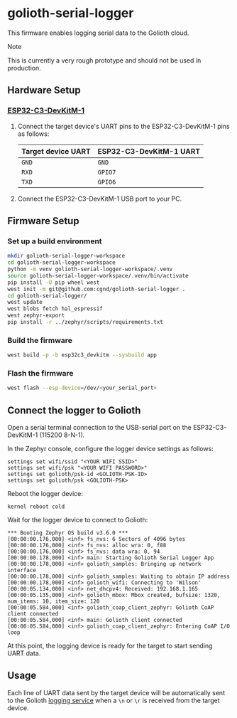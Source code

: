 # golioth-serial-logger

This firmware enables logging serial data to the Golioth cloud.

> [!NOTE]
> This is currently a very rough prototype and should not be used in production.

## Hardware Setup

### [ESP32-C3-DevKitM-1](https://docs.espressif.com/projects/esp-idf/en/stable/esp32c3/hw-reference/esp32c3/user-guide-devkitm-1.html)

1. Connect the target device's UART pins to the ESP32-C3-DevKitM-1 pins as follows:

   | Target device UART | ESP32-C3-DevKitM-1 UART |
   | ------------------ | ----------------------- |
   | `GND`              | `GND`                   |
   | `RXD`              | `GPIO7`                 |
   | `TXD`              | `GPIO6`                 |

2. Connect the ESP32-C3-DevKitM-1 USB port to your PC.

## Firmware Setup

### Set up a build environment

```sh
mkdir golioth-serial-logger-workspace
cd golioth-serial-logger-workspace
python -m venv golioth-serial-logger-workspace/.venv
source golioth-serial-logger-workspace/.venv/bin/activate
pip install -U pip wheel west
west init -m git@github.com:cgnd/golioth-serial-logger .
cd golioth-serial-logger/
west update
west blobs fetch hal_espressif
west zephyr-export
pip install -r ../zephyr/scripts/requirements.txt
```

### Build the firmware

```sh
west build -p -b esp32c3_devkitm --sysbuild app
```

### Flash the firmware
```sh
west flash --esp-device=/dev/<your_serial_port>
```

## Connect the logger to Golioth

Open a serial terminal connection to the USB-serial port on the ESP32-C3-DevKitM-1 (115200 8-N-1).

In the Zephyr console, configure the logger device settings as follows:

```
settings set wifi/ssid "<YOUR WIFI SSID>"
settings set wifi/psk "<YOUR WIFI PASSWORD>"
settings set golioth/psk-id <GOLIOTH-PSK-ID>
settings set golioth/psk <GOLIOTH-PSK>
```

Reboot the logger device:

```
kernel reboot cold
```

Wait for the logger device to connect to Golioth:

```
*** Booting Zephyr OS build v3.6.0 ***
[00:00:00.176,000] <inf> fs_nvs: 6 Sectors of 4096 bytes
[00:00:00.176,000] <inf> fs_nvs: alloc wra: 0, f88
[00:00:00.176,000] <inf> fs_nvs: data wra: 0, 94
[00:00:00.178,000] <inf> main: Starting Golioth Serial Logger App
[00:00:00.178,000] <inf> golioth_samples: Bringing up network interface
[00:00:00.178,000] <inf> golioth_samples: Waiting to obtain IP address
[00:00:00.178,000] <inf> golioth_wifi: Connecting to 'Wilson'
[00:00:05.134,000] <inf> net_dhcpv4: Received: 192.168.1.165
[00:00:05.135,000] <inf> golioth_mbox: Mbox created, bufsize: 1320, num_items: 10, item_size: 120
[00:00:05.584,000] <inf> golioth_coap_client_zephyr: Golioth CoAP client connected
[00:00:05.584,000] <inf> main: Golioth client connected
[00:00:05.584,000] <inf> golioth_coap_client_zephyr: Entering CoAP I/O loop
```

At this point, the logging device is ready for the target to start sending UART data.

## Usage

Each line of UART data sent by the target device will be automatically sent to the Golioth [logging service](https://docs.golioth.io/device-management/logging/) when a `\n` or `\r` is received from the target device.
